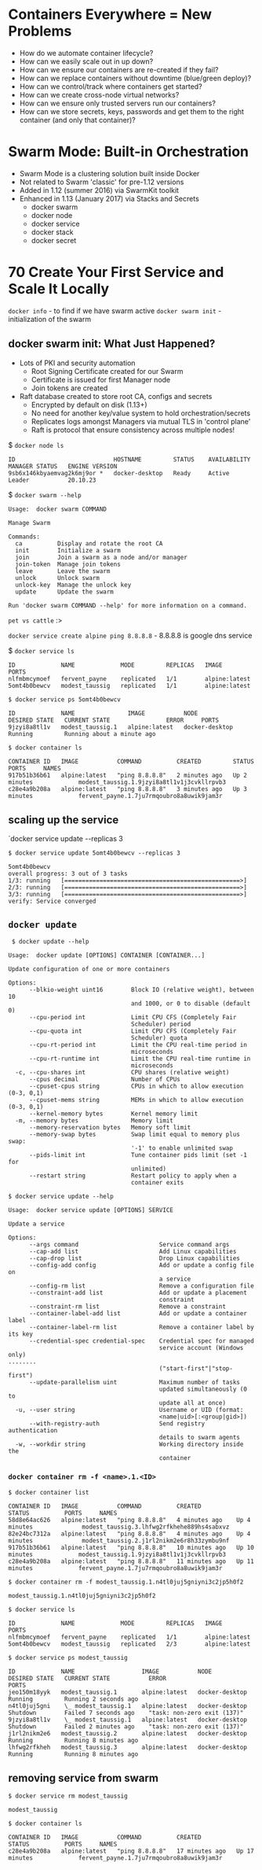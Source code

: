 # Containers Everywhere = New Problems

- How do we automate container lifecycle?
- How can we easily scale out in up down?
- How can we ensure our containers are re-created if they fail?
- How can we replace containers without downtime (blue/green deploy)?
- How can we control/track where containers get started?
- How can we create cross-node virtual networks?
- How can we ensure only trusted servers run our containers?
- How can we store secrets, keys, passwords and get them to the right container (and only that container)?

# Swarm Mode: Built-in Orchestration

- Swarm Mode is a clustering solution built inside Docker
- Not related to Swarm 'classic' for pre-1.12 versions
- Added in 1.12 (summer 2016) via SwarmKit toolkit
- Enhanced in 1.13 (January 2017) via Stacks and Secrets
  - docker swarm
  - docker node
  - docker service
  - docker stack
  - docker secret

# 70 Create Your First Service and Scale It Locally

`docker info` - to find if we have swarm active
`docker swarm init` - initialization of the swarm

## docker swarm init: What Just Happened?

- Lots of PKI and security automation
  - Root Signing Certificate created for our Swarm
  - Certificate is issued for first Manager node
  - Join tokens are created
- Raft database created to store root CA, configs and secrets
  - Encrypted by default on disk (1.13+)
  - No need for another key/value system to hold orchestration/secrets
  - Replicates logs amongst Managers via mutual TLS in 'control plane'
  - Raft is protocol that ensure consistency across multiple nodes!

$ `docker node ls`

```
ID                            HOSTNAME         STATUS    AVAILABILITY   MANAGER STATUS   ENGINE VERSION
9sb6x146kbyaemvag2k6mj9or *   docker-desktop   Ready     Active         Leader           20.10.23
```

$ `docker swarm --help`

```
Usage:  docker swarm COMMAND

Manage Swarm

Commands:
  ca          Display and rotate the root CA
  init        Initialize a swarm
  join        Join a swarm as a node and/or manager
  join-token  Manage join tokens
  leave       Leave the swarm
  unlock      Unlock swarm
  unlock-key  Manage the unlock key
  update      Update the swarm

Run 'docker swarm COMMAND --help' for more information on a command.
```

`pet vs cattle` :>

`docker service create alpine ping 8.8.8.8` - 8.8.8.8 is google dns service

$ `docker service ls    `

```
ID             NAME             MODE         REPLICAS   IMAGE           PORTS
nlfmbmcymoef   fervent_payne    replicated   1/1        alpine:latest
5omt4b0bewcv   modest_taussig   replicated   1/1        alpine:latest
```

`$ docker service ps 5omt4b0bewcv`

```
ID             NAME               IMAGE           NODE             DESIRED STATE   CURRENT STATE                ERROR     PORTS
9jzyi8a8tl1v   modest_taussig.1   alpine:latest   docker-desktop   Running         Running about a minute ago
```

`$ docker container ls`

```
CONTAINER ID   IMAGE           COMMAND          CREATED         STATUS         PORTS     NAMES
917b51b36b61   alpine:latest   "ping 8.8.8.8"   2 minutes ago   Up 2 minutes             modest_taussig.1.9jzyi8a8tl1v1j3cvkllrpvb3
c28e4a9b208a   alpine:latest   "ping 8.8.8.8"   3 minutes ago   Up 3 minutes             fervent_payne.1.7ju7rmqoubro8a8uwik9jam3r
```

## scaling up the service

`docker service update <id> --replicas 3

`$ docker service update 5omt4b0bewcv --replicas 3`

```
5omt4b0bewcv
overall progress: 3 out of 3 tasks
1/3: running   [==================================================>]
2/3: running   [==================================================>]
3/3: running   [==================================================>]
verify: Service converged
```

## `docker update`

` $ docker update --help`

```
Usage:  docker update [OPTIONS] CONTAINER [CONTAINER...]

Update configuration of one or more containers

Options:
      --blkio-weight uint16        Block IO (relative weight), between 10
                                   and 1000, or 0 to disable (default 0)
      --cpu-period int             Limit CPU CFS (Completely Fair
                                   Scheduler) period
      --cpu-quota int              Limit CPU CFS (Completely Fair
                                   Scheduler) quota
      --cpu-rt-period int          Limit the CPU real-time period in
                                   microseconds
      --cpu-rt-runtime int         Limit the CPU real-time runtime in
                                   microseconds
  -c, --cpu-shares int             CPU shares (relative weight)
      --cpus decimal               Number of CPUs
      --cpuset-cpus string         CPUs in which to allow execution (0-3, 0,1)
      --cpuset-mems string         MEMs in which to allow execution (0-3, 0,1)
      --kernel-memory bytes        Kernel memory limit
  -m, --memory bytes               Memory limit
      --memory-reservation bytes   Memory soft limit
      --memory-swap bytes          Swap limit equal to memory plus swap:
                                   '-1' to enable unlimited swap
      --pids-limit int             Tune container pids limit (set -1 for
                                   unlimited)
      --restart string             Restart policy to apply when a
                                   container exits
```

`$ docker service update --help`

```
Usage:  docker service update [OPTIONS] SERVICE

Update a service

Options:
      --args command                       Service command args
      --cap-add list                       Add Linux capabilities
      --cap-drop list                      Drop Linux capabilities
      --config-add config                  Add or update a config file on
                                           a service
      --config-rm list                     Remove a configuration file
      --constraint-add list                Add or update a placement
                                           constraint
      --constraint-rm list                 Remove a constraint
      --container-label-add list           Add or update a container label
      --container-label-rm list            Remove a container label by its key
      --credential-spec credential-spec    Credential spec for managed
                                           service account (Windows only)
........
                                           ("start-first"|"stop-first")
      --update-parallelism uint            Maximum number of tasks
                                           updated simultaneously (0 to
                                           update all at once)
  -u, --user string                        Username or UID (format:
                                           <name|uid>[:<group|gid>])
      --with-registry-auth                 Send registry authentication
                                           details to swarm agents
  -w, --workdir string                     Working directory inside the
                                           container
```

### `docker container rm -f <name>.1.<ID>`

`$ docker container list`

```
CONTAINER ID   IMAGE           COMMAND          CREATED          STATUS          PORTS     NAMES
58d8e64ac626   alpine:latest   "ping 8.8.8.8"   4 minutes ago    Up 4 minutes              modest_taussig.3.lhfwg2rfkhehe889hs4sabxvz
82e24bc7312a   alpine:latest   "ping 8.8.8.8"   4 minutes ago    Up 4 minutes              modest_taussig.2.j1rl2nikm2e6r8h33zymbu9nf
917b51b36b61   alpine:latest   "ping 8.8.8.8"   10 minutes ago   Up 10 minutes             modest_taussig.1.9jzyi8a8tl1v1j3cvkllrpvb3
c28e4a9b208a   alpine:latest   "ping 8.8.8.8"   11 minutes ago   Up 11 minutes             fervent_payne.1.7ju7rmqoubro8a8uwik9jam3r
```

`$ docker container rm -f modest_taussig.1.n4tl0juj5gniyni3c2jp5h0f2`

```
modest_taussig.1.n4tl0juj5gniyni3c2jp5h0f2
```

`$ docker service ls`

```
ID             NAME             MODE         REPLICAS   IMAGE           PORTS
nlfmbmcymoef   fervent_payne    replicated   1/1        alpine:latest
5omt4b0bewcv   modest_taussig   replicated   2/3        alpine:latest
```

`$ docker service ps modest_taussig`

```
ID             NAME                   IMAGE           NODE             DESIRED STATE   CURRENT STATE           ERROR                         PORTS
jeo150m18yyk   modest_taussig.1       alpine:latest   docker-desktop   Running         Running 2 seconds ago
n4tl0juj5gni    \_ modest_taussig.1   alpine:latest   docker-desktop   Shutdown        Failed 7 seconds ago    "task: non-zero exit (137)"
9jzyi8a8tl1v    \_ modest_taussig.1   alpine:latest   docker-desktop   Shutdown        Failed 2 minutes ago    "task: non-zero exit (137)"
j1rl2nikm2e6   modest_taussig.2       alpine:latest   docker-desktop   Running         Running 8 minutes ago
lhfwg2rfkheh   modest_taussig.3       alpine:latest   docker-desktop   Running         Running 8 minutes ago
```

## removing service from swarm

`$ docker service rm modest_taussig`

```
modest_taussig
```

`$ docker container ls`

```
CONTAINER ID   IMAGE           COMMAND          CREATED          STATUS          PORTS     NAMES
c28e4a9b208a   alpine:latest   "ping 8.8.8.8"   17 minutes ago   Up 17 minutes             fervent_payne.1.7ju7rmqoubro8a8uwik9jam3r
```
